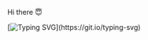 Hi there :innocent:

[![Typing SVG](https://readme-typing-svg.demolab.com?font=Fira+Code&duration=3000&pause=1000&color=F7B953&vCenter=true&width=435&lines=My+name+is+Jhonas+Palad;I'm+22+years+old%2C+from+Philippines.)](https://git.io/typing-svg)

